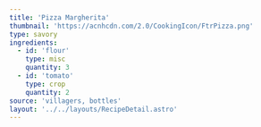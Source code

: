 ```yaml
---
title: 'Pizza Margherita'
thumbnail: 'https://acnhcdn.com/2.0/CookingIcon/FtrPizza.png'
type: savory
ingredients:
  - id: 'flour'
    type: misc
    quantity: 3
  - id: 'tomato'
    type: crop
    quantity: 2
source: 'villagers, bottles'
layout: '../../layouts/RecipeDetail.astro'
---
```

